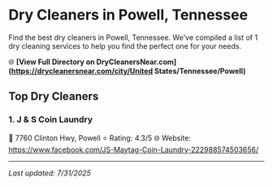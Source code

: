 # Dry Cleaners in Powell, Tennessee

Find the best dry cleaners in Powell, Tennessee. We've compiled a list of 1 dry cleaning services to help you find the perfect one for your needs.

🌐 **[View Full Directory on DryCleanersNear.com](https://drycleanersnear.com/city/United States/Tennessee/Powell)**

## Top Dry Cleaners

### 1. J & S Coin Laundry
📍 7760 Clinton Hwy, Powell
⭐ Rating: 4.3/5
🌐 Website: https://www.facebook.com/JS-Maytag-Coin-Laundry-222988574503656/


---

*Last updated: 7/31/2025*
